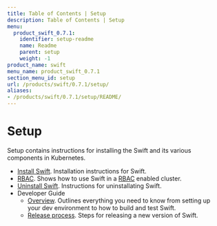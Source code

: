 ```yaml
---
title: Table of Contents | Setup
description: Table of Contents | Setup
menu:
  product_swift_0.7.1:
    identifier: setup-readme
    name: Readme
    parent: setup
    weight: -1
product_name: swift
menu_name: product_swift_0.7.1
section_menu_id: setup
url: /products/swift/0.7.1/setup/
aliases:
- /products/swift/0.7.1/setup/README/
---
```


# Setup

Setup contains instructions for installing the Swift and its various components in Kubernetes.

- [Install Swift](/products/swift/0.7.1/setup/install). Installation instructions for Swift.
- [RBAC](/products/swift/0.7.1/setup/rbac). Shows how to use Swift in a [RBAC](https://kubernetes.io/docs/admin/authorization/rbac/) enabled cluster.
- [Uninstall Swift](/products/swift/0.7.1/setup/uninstall). Instructions for uninstallating Swift.
- Developer Guide
  - [Overview](/products/swift/0.7.1/setup/developer-guide/overview). Outlines everything you need to know from setting up your dev environment to how to build and test Swift.
  - [Release process](/products/swift/0.7.1/setup/developer-guide/release). Steps for releasing a new version of Swift.
